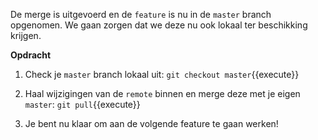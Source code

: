 De merge is uitgevoerd en de `feature` is nu in de `master` branch opgenomen. We gaan zorgen dat we deze nu ook lokaal ter beschikking krijgen.

**Opdracht**

1) Check je `master` branch lokaal uit: ```git checkout master```{{execute}}

2) Haal wijzigingen van de `remote` binnen en merge deze met je eigen `master`: ```git pull```{{execute}}

3) Je bent nu klaar om aan de volgende feature te gaan werken!
